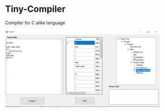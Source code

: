 # Tiny-Compiler
Compiler for C alike language

![This is an image](https://github.com/Mohameddnabil/Tiny-Compiler/blob/main/TinyComplier.PNG)

